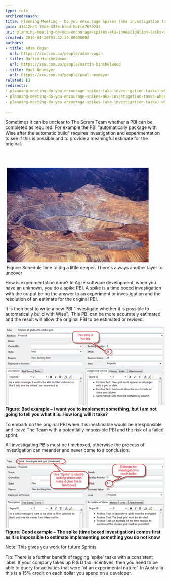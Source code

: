 ```yaml
---
type: rule
archivedreason: 
title: Planning Meeting - Do you encourage Spikes (aka investigation tasks) when a PBI is inestimable?
guid: 41412ed3-35a6-435e-bcdd-bbffd7639243
uri: planning-meeting-do-you-encourage-spikes-aka-investigation-tasks-when-a-story-is-inestimable
created: 2010-04-20T03:32:39.0000000Z
authors:
- title: Adam Cogan
  url: https://ssw.com.au/people/adam-cogan
- title: Martin Hinshelwood
  url: https://ssw.com.au/people/martin-hinshelwood
- title: Paul Neumeyer
  url: https://ssw.com.au/people/paul-neumeyer
related: []
redirects:
- planning-meeting-do-you-encourage-spikes-(aka-investigation-tasks)-when-a-story-is-inestimable
- planning-meeting-do-you-encourage-spikes-aka-investigation-tasks-when-a-pbi-is-inestimable
- planning-meeting-do-you-encourage-spikes-(aka-investigation-tasks)-when-a-pbi-is-inestimable

---
```



<p>Sometimes it can be unclear to The Scrum Team whether a PBI can be completed as required.  For example the PBI "automatically package with Wise after the automatic build" requires investigation and experimentation to see if this is ​possible and to provide a meaningful estimate for the original.
<br></p>
<br><excerpt class='endintro'></excerpt><br>
<p><img class="ms-rteCustom-ImageArea" alt="Schedule time to dig a little deeper. There's always another layer to uncover" src="ProjectManagement_DigaLittleDeeper.jpg" border="0" style="margin:5px;" /> <font class="ms-rteCustom-FigureNormal">Figure: Schedule time to dig a little deeper. There's always another layer to uncover </font></p><p>How is experimentation done? In Agile software devel​opment, when you have an unknown, you do a spike PBI.  A spike is a time boxed investigation with the output being the answer to an experiment or investigation and the resolution of an estimate for the original PBI.<br></p>
<p>It is then best to write a new PBI “Investigate whether it is possible to automatically build with Wise”.  This PBI can be more accurately estimated and the result will allow the original PBI to be estimated or revised.</p>
<p><img src="RuleEncouragingInvestigationStoriesBad.png" alt="" /><br>
<b class="ms-rteCustom-FigureBad">Figure: Bad example – I want you to implement something, but I am not going to tell you what it is. How long will it take?</b></p>
<p>To embark on the original PBI when it is inestimable would be irresponsible and leave The Team with a potentially impossible PBI and the risk of a failed sprint.</p>
<p>All investigating PBIs ​must be timeboxed,​ otherwise the process of investigation can meander and never come to a conclusion. </p>
<p><img src="RuleEncouragingInvestigationStoriesGood.png" alt="" /> <br>
<b class="ms-rteCustom-FigureGood">Figure: Good example – The spike (time boxed investigation) comes first as it is impossible to estimate implementing something you do not know</b></p>
<p>Note: This gives you work for future Sprints</p>
<p>Tip: There is a further benefit of tagging 'spike' tasks with a consistent label. If your company takes up R & D tax incentives, then you need to be able to query for activities that were 'of an experimental nature'. In Australia this is a 15% credit on each dollar you spend on a developer.</p>



